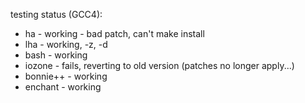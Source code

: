 testing status (GCC4):


*  ha - working - bad patch, can't make install
*  lha - working, -z, -d
*  bash - working
*  iozone - fails, reverting to old version (patches no longer apply...)
*  bonnie++ - working
*  enchant - working
